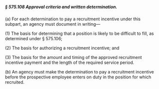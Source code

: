 ##### § 575.108 Approval criteria and written determination. #####

(a) For each determination to pay a recruitment incentive under this subpart, an agency must document in writing—

(1) The basis for determining that a position is likely to be difficult to fill, as determined under § 575.106;

(2) The basis for authorizing a recruitment incentive; and

(3) The basis for the amount and timing of the approved recruitment incentive payment and the length of the required service period.

(b) An agency must make the determination to pay a recruitment incentive before the prospective employee enters on duty in the position for which recruited.